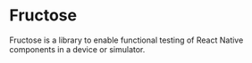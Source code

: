 # Fructose

Fructose is a library to enable functional testing of React Native components in a device or simulator.
